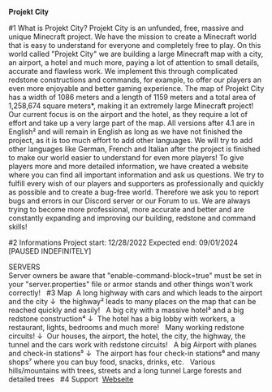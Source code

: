 𝐏𝐫𝐨𝐣𝐞𝐤𝐭 𝐂𝐢𝐭𝐲  

#1 What is Projekt City?
Projekt City is an unfunded, free, massive and unique Minecraft project. We have the mission to create a Minecraft world that is easy to understand for everyone and completely free to play. 
On this world called "Projekt City" we are building a large Minecraft map with a city, an airport, a hotel and much more, paying a lot of attention to small details, accurate and flawless work. We implement this through complicated redstone constructions and commands, for example, to offer our players an even more enjoyable and better gaming experience. 
The map of Projekt City has a width of 1086 meters and a length of 1159 meters and a total area of 1,258,674 square meters*, making it an extremely large Minecraft project!
Our current focus is on the airport and the hotel, as they require a lot of effort and take up a very large part of the map. 
All versions after 4.1 are in English² and will remain in English as long as we have not finished the project, as it is too much effort to add other languages. We will try to add other languages like German, French and Italian after the project is finished to make our world easier to understand for even more players!
To give players more and more detailed information, we have created a website where you can find all important information and ask us questions. We try to fulfill every wish of our players and supporters as professionally and quickly as possible and to create a bug-free world. Therefore we ask you to report bugs and errors in our Discord server or our Forum to us. We are always trying to become more professional, more accurate and better and are constantly expanding and improving our building, redstone and command skills!


#2 Informations
Project start: 12/28/2022
Expected end: 09/01/2024 [PAUSED INDEFINITELY]

SERVERS  
Server owners be aware that "enable-command-block=true" must be set in your "server.properties" file or armor stands and other things won't work correctly!
&nbsp;
#3 Map&nbsp;
A long highway with cars and which leads to the airport and the city
↓&nbsp;
the highway² leads to many places on the map that can be reached quickly and easily!
&nbsp;
A big city with a massive hotel³ and a big redstone construction⁴
↓&nbsp;
The hotel has a big lobby with workers, a restaurant, lights, bedrooms and much more!
&nbsp;
Many working redstone circuits!
↓&nbsp;
Our houses, the airport, the hotel, the city, the highway, the tunnel and the cars work with redstone circuits!
&nbsp;
A big Airport with planes and check-in stations⁵
↓&nbsp;
The airport has four check-in stations⁶ and many shops⁷ where you can buy food, snacks, drinks, etc.
&nbsp;
Various hills/mountains with trees, streets and a long tunnel
Large forests and detailed trees
&nbsp;
#4 Support
&nbsp;[Webseite](https://bit.ly/ProjektCity)

